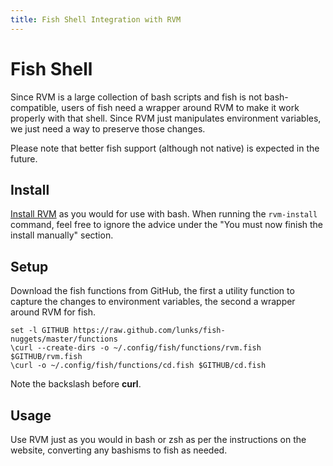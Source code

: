 ```yaml
---
title: Fish Shell Integration with RVM
---
```

  
Fish Shell
==========

Since RVM is a large collection of bash scripts and fish is not bash-compatible, users of fish need a wrapper around RVM to make it work properly with that shell. Since RVM just manipulates environment variables, we just need a way to preserve those changes.

Please note that better fish support (although not native) is expected in the future.

Install
-------

[Install RVM](/rvm/install/) as you would for use with bash. When running the `rvm-install` command, feel free to ignore the advice under the "You must now finish the install manually" section.

Setup
-----

Download the fish functions from GitHub, the first a utility function to capture the changes to environment variables, the second a wrapper around RVM for fish.

    set -l GITHUB https://raw.github.com/lunks/fish-nuggets/master/functions
    \curl --create-dirs -o ~/.config/fish/functions/rvm.fish $GITHUB/rvm.fish
    \curl -o ~/.config/fish/functions/cd.fish $GITHUB/cd.fish

Note the backslash before **curl**.

Usage
-----
Use RVM just as you would in bash or zsh as per the instructions on the website, converting any bashisms to fish as needed.

